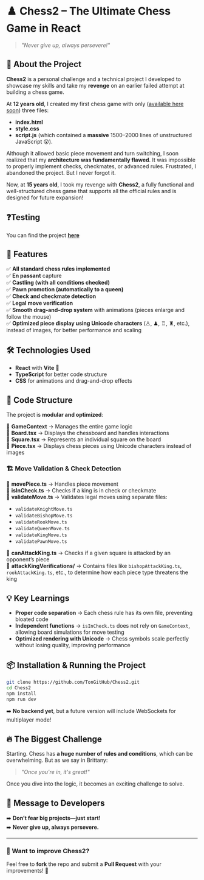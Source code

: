 # ♟️ Chess2 – The Ultimate Chess Game in React

> *"Never give up, always persevere!"*

## 🚀 About the Project

**Chess2** is a personal challenge and a technical project I developed to showcase my skills and take my **revenge** on an earlier failed attempt at building a chess game. 

At **12 years old**, I created my first chess game with only ([available here soon](https://github.com/RenanYhuel/OldChessProject)) three files: 
- **index.html**
- **style.css**
- **script.js** (which contained a **massive** 1500–2000 lines of unstructured JavaScript 😵).

Although it allowed basic piece movement and turn switching, I soon realized that my **architecture was fundamentally flawed**. It was impossible to properly implement checks, checkmates, or advanced rules. Frustrated, I abandoned the project. But I never forgot it.

Now, at **15 years old**, I took my revenge with **Chess2**, a fully functional and well-structured chess game that supports all the official rules and is designed for future expansion!

## ❓Testing

You can find the project **[here](https://chess2-eta.vercel.app/)**

## 🎯 Features

✅ **All standard chess rules implemented**  
✅ **En passant** capture  
✅ **Castling (with all conditions checked)**  
✅ **Pawn promotion (automatically to a queen)**  
✅ **Check and checkmate detection**  
✅ **Legal move verification**  
✅ **Smooth drag-and-drop system** with animations (pieces enlarge and follow the mouse)  
✅ **Optimized piece display using Unicode characters** (♙, ♟, ♖, ♜, etc.), instead of images, for better performance and scaling  

## 🛠️ Technologies Used

- **React** with **Vite** 🚀
- **TypeScript** for better code structure
- **CSS** for animations and drag-and-drop effects

## 📂 Code Structure

The project is **modular and optimized**:

📌 **GameContext** → Manages the entire game logic  
📌 **Board.tsx** → Displays the chessboard and handles interactions  
📌 **Square.tsx** → Represents an individual square on the board  
📌 **Piece.tsx** → Displays chess pieces using Unicode characters instead of images  

### 🏗️ Move Validation & Check Detection

📌 **movePiece.ts** → Handles piece movement  
📌 **isInCheck.ts** → Checks if a king is in check or checkmate  
📌 **validateMove.ts** → Validates legal moves using separate files:  
- `validateKnightMove.ts`  
- `validateBishopMove.ts`  
- `validateRookMove.ts`  
- `validateQueenMove.ts`  
- `validateKingMove.ts`  
- `validatePawnMove.ts`  

📌 **canAttackKing.ts** → Checks if a given square is attacked by an opponent’s piece  
📌 **attackKingVerifications/** → Contains files like `bishopAttackKing.ts`, `rookAttackKing.ts`, etc., to determine how each piece type threatens the king  

## 💡 Key Learnings

- **Proper code separation** → Each chess rule has its own file, preventing bloated code
- **Independent functions** → `isInCheck.ts` does not rely on `GameContext`, allowing board simulations for move testing
- **Optimized rendering with Unicode** → Chess symbols scale perfectly without losing quality, improving performance

## 📦 Installation & Running the Project

```sh
git clone https://github.com/TonGitHub/Chess2.git
cd Chess2
npm install
npm run dev
```

➡️ **No backend yet**, but a future version will include WebSockets for multiplayer mode!  

## 🔥 The Biggest Challenge

Starting. Chess has **a huge number of rules and conditions**, which can be overwhelming. But as we say in Brittany:

> *"Once you're in, it's great!"*  

Once you dive into the logic, it becomes an exciting challenge to solve. 

## 💭 Message to Developers

➡️ **Don’t fear big projects—just start!**  
➡️ **Never give up, always persevere.**  

---

### 🎯 Want to improve Chess2?

Feel free to **fork** the repo and submit a **Pull Request** with your improvements! 🚀
